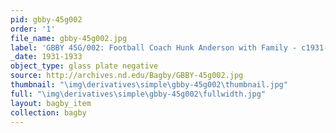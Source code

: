 ```yaml
---
pid: gbby-45g002
order: '1'
file_name: gbby-45g002.jpg
label: 'GBBY 45G/002: Football Coach Hunk Anderson with Family - c1931-1933'
_date: 1931-1933
object_type: glass plate negative
source: http://archives.nd.edu/Bagby/GBBY-45g002.jpg
thumbnail: "\img\derivatives\simple\gbby-45g002\thumbnail.jpg"
full: "\img\derivatives\simple\gbby-45g002\fullwidth.jpg"
layout: bagby_item
collection: bagby
---
```

